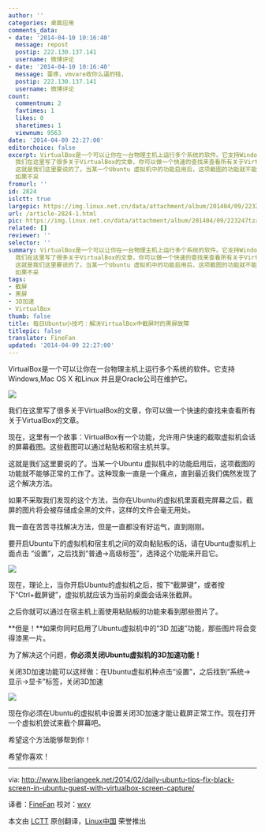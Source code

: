 ```yaml
---
author: ''
categories: 桌面应用
comments_data:
- date: '2014-04-10 10:16:40'
  message: repost
  postip: 222.130.137.141
  username: 微博评论
- date: '2014-04-10 10:16:40'
  message: 蛋疼，vmvare收你么逼的钱，
  postip: 222.130.137.141
  username: 微博评论
count:
  commentnum: 2
  favtimes: 1
  likes: 0
  sharetimes: 1
  viewnum: 9563
date: '2014-04-09 22:27:00'
editorchoice: false
excerpt: VirtualBox是一个可以让你在一台物理主机上运行多个系统的软件。它支持Windows,Mac OS X 和Linux 并且是Oracle公司在维护它。
  我们在这里写了很多关于VirtualBox的文章，你可以做一个快速的查找来查看所有关于VirtualBox的文章。 现在，这里有一个故事：VirtualBox有一个功能，允许用户快速的截取虚拟机会话的屏幕截图。这些截图可以通过粘贴板和宿主机共享。
  这就是我们这里要说的了。当某一个Ubuntu 虚拟机中的功能启用后，这项截图的功能就不能够正常的工作了。这种现象一直是一个痛点，直到最近我们偶然发现了这个解决方法。
  如果不采
fromurl: ''
id: 2824
islctt: true
largepic: https://img.linux.net.cn/data/attachment/album/201404/09/223247tzalakbn9j2puqp9.png
url: /article-2824-1.html
pic: https://img.linux.net.cn/data/attachment/album/201404/09/223247tzalakbn9j2puqp9.png.thumb.jpg
related: []
reviewer: ''
selector: ''
summary: VirtualBox是一个可以让你在一台物理主机上运行多个系统的软件。它支持Windows,Mac OS X 和Linux 并且是Oracle公司在维护它。
  我们在这里写了很多关于VirtualBox的文章，你可以做一个快速的查找来查看所有关于VirtualBox的文章。 现在，这里有一个故事：VirtualBox有一个功能，允许用户快速的截取虚拟机会话的屏幕截图。这些截图可以通过粘贴板和宿主机共享。
  这就是我们这里要说的了。当某一个Ubuntu 虚拟机中的功能启用后，这项截图的功能就不能够正常的工作了。这种现象一直是一个痛点，直到最近我们偶然发现了这个解决方法。
  如果不采
tags:
- 截屏
- 黑屏
- 3D加速
- VirtualBox
thumb: false
title: 每日Ubuntu小技巧：解决VirtualBox中截屏时的黑屏故障
titlepic: false
translator: FineFan
updated: '2014-04-09 22:27:00'
---
```


VirtualBox是一个可以让你在一台物理主机上运行多个系统的软件。它支持Windows,Mac OS X 和Linux 并且是Oracle公司在维护它。


![](/data/attachment/album/201404/09/223247tzalakbn9j2puqp9.png)


我们在这里写了很多关于VirtualBox的文章，你可以做一个快速的查找来查看所有关于VirtualBox的文章。


现在，这里有一个故事：VirtualBox有一个功能，允许用户快速的截取虚拟机会话的屏幕截图。这些截图可以通过粘贴板和宿主机共享。


这就是我们这里要说的了。当某一个Ubuntu 虚拟机中的功能启用后，这项截图的功能就不能够正常的工作了。这种现象一直是一个痛点，直到最近我们偶然发现了这个解决方法。


如果不采取我们发现的这个方法，当你在Ubuntu的虚拟机里面截完屏幕之后，截屏的图片将会被存储成全黑的文件，这样的文件会毫无用处。


我一直在苦苦寻找解决方法，但是一直都没有好运气，直到刚刚。


要开启Ubuntu下的虚拟机和宿主机之间的双向黏贴板的话，请在Ubuntu虚拟机上面点击 “设置”，之后找到“普通->高级标签”，选择这个功能来开启它。


![](/data/attachment/album/201404/09/222706ka6rybwpzrnkypli.png)


现在，理论上，当你开启Ubuntu的虚拟机之后，按下“截屏键”，或者按下“Ctrl+截屏键”，虚拟机就应该为当前的桌面会话来张截屏。


之后你就可以通过在宿主机上面使用粘贴板的功能来看到那些图片了。


**但是！**如果你同时启用了Ubuntu虚拟机中的“3D 加速”功能，那些图片将会变得漆黑一片。


为了解决这个问题，**你必须关闭Ubuntu虚拟机的3D加速功能！**


关闭3D加速功能可以这样做：在Ubuntu虚拟机种点击“设置”，之后找到“系统->显示->显卡”标签，关闭3D加速


![](/data/attachment/album/201404/09/222707p1t8sr1855c25c5v.png)


现在你必须在Ubuntu的虚拟机中设置关闭3D加速才能让截屏正常工作。现在打开一个虚拟机尝试来截个屏幕吧。


希望这个方法能够帮到你！


希望你喜欢！




---


via: <http://www.liberiangeek.net/2014/02/daily-ubuntu-tips-fix-black-screen-in-ubuntu-guest-with-virtualbox-screen-capture/>


译者：[FineFan](https://github.com/FineFan) 校对：[wxy](https://github.com/wxy)


本文由 [LCTT](https://github.com/LCTT/TranslateProject) 原创翻译，[Linux中国](http://linux.cn/) 荣誉推出